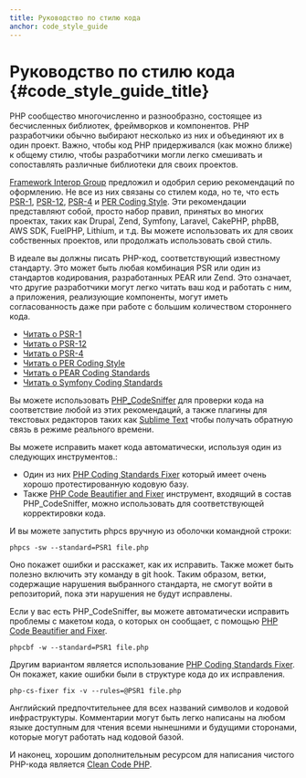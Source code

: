 ```yaml
---
title: Руководство по стилю кода
anchor: code_style_guide
---
```


# Руководство по стилю кода {#code_style_guide_title}

PHP сообщество многочисленно и разнообразно, состоящее из бесчисленных библиотек, фреймворков и компонентов. PHP
разработчики обычно выбирают несколько из них и объединяют их в один проект. Важно, чтобы код PHP придерживался (как
можно ближе) к общему стилю, чтобы разработчики могли легко смешивать и сопоставлять различные библиотеки для своих
проектов.

[Framework Interop Group][fig] предложил и одобрил серию рекомендаций по оформлению. Не все из них связаны со стилем
кода, но те, что есть [PSR-1][psr1], [PSR-12][psr12], [PSR-4][psr4] и [PER Coding Style][per-cs]. Эти рекомендации представляют собой, просто набор
правил, принятых во многих проектах, таких как Drupal, Zend, Symfony, Laravel, CakePHP, phpBB, AWS SDK, FuelPHP, Lithium,
и т.д. Вы можете использовать их для своих собственных проектов, или продолжать использовать свой стиль.

В идеале вы должны писать PHP-код, соответствующий известному стандарту. Это может быть любая комбинация PSR или один
из стандартов кодирования, разработанных PEAR или Zend. Это означает, что другие разработчики могут легко читать ваш код
и работать с ним, а приложения, реализующие компоненты, могут иметь согласованность даже при работе с большим
количеством стороннего кода.

* [Читать о PSR-1][psr1]
* [Читать о PSR-12][psr12]
* [Читать о PSR-4][psr4]
* [Читать о PER Coding Style][per-cs]
* [Читать о PEAR Coding Standards][pear-cs]
* [Читать о Symfony Coding Standards][symfony-cs]

Вы можете использовать [PHP_CodeSniffer][phpcs] для проверки кода на соответствие любой из этих рекомендаций, а также
плагины для текстовых редакторов таких как [Sublime Text][st-cs] чтобы получать обратную связь в режиме реального времени.

Вы можете исправить макет кода автоматически, используя один из следующих инструментов.:

* Один из них [PHP Coding Standards Fixer][phpcsfixer] который имеет очень хорошо протестированную кодовую базу.
* Также [PHP Code Beautifier and Fixer][phpcbf] инструмент, входящий в состав PHP_CodeSniffer, можно использовать для
соответствующей корректировки кода.

И вы можете запустить phpcs вручную из оболочки командной строки:

    phpcs -sw --standard=PSR1 file.php

Оно покажет ошибки и расскажет, как их исправить.
Также может быть полезно включить эту команду в git hook.
Таким образом, ветки, содержащие нарушения выбранного стандарта, не смогут войти в репозиторий, пока эти нарушения не
будут исправлены.

Если у вас есть PHP_CodeSniffer, вы можете автоматически исправить проблемы с макетом кода, о которых он сообщает, с
помощью [PHP Code Beautifier and Fixer][phpcbf].

    phpcbf -w --standard=PSR1 file.php

Другим вариантом является использование [PHP Coding Standards Fixer][phpcsfixer].
Он покажет, какие ошибки были в структуре кода до их исправления.

    php-cs-fixer fix -v --rules=@PSR1 file.php

Английский предпочтительнее для всех названий символов и кодовой инфраструктуры. Комментарии могут быть легко написаны
на любом языке доступным для чтения всеми нынешними и будущими сторонами, которые могут работать над кодовой базой.

И наконец, хорошим дополнительным ресурсом для написания чистого PHP-кода является [Clean Code PHP][cleancode].

[fig]: https://www.php-fig.org/
[psr1]: https://www.php-fig.org/psr/psr-1/
[psr12]: https://www.php-fig.org/psr/psr-12/
[psr4]: https://www.php-fig.org/psr/psr-4/
[per-cs]: https://www.php-fig.org/per/coding-style/
[pear-cs]: https://pear.php.net/manual/en/standards.php
[symfony-cs]: https://symfony.com/doc/current/contributing/code/standards.html
[phpcs]: https://pear.php.net/package/PHP_CodeSniffer/
[phpcbf]: https://github.com/squizlabs/PHP_CodeSniffer/wiki/Fixing-Errors-Automatically
[st-cs]: https://github.com/benmatselby/sublime-phpcs
[phpcsfixer]: https://cs.symfony.com/
[cleancode]: https://github.com/jupeter/clean-code-php

